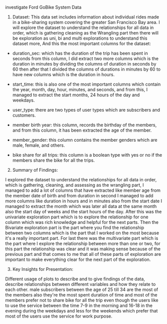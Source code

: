investigate Ford GoBike System Data

1) Dataset:
This data set includes information about individual rides made in a bike-sharing system covering the greater San Francisco Bay area. I will explore the dataset to understand the relationships for all data in order, which is gathering cleaning as the Wrangling part then there will be exploration as uni, bi and multi explorations to understand this dataset more, And this the most important columns for the dataset:

* duration_sec: which has the duration of the trip has been spent in seconds from this column, I did extract two more columns which is the duration in minutes by dividing the columns of duration in seconds by 60 then after that I divided the columns of durations in minutes by 60 to have new columns which is the duration in hours.

* start_time: this is also one of the most important columns which contain the year, month, day, hour, minutes, and seconds, and from this, I managed to extract the start months, 24 hours of the day and weekdays.

* user_type: there are two types of user types which are subscribers and customers.

* member birth year: this column, records the birthday of the members, and from this column, it has been extracted the age of the member.

* member_gender: this column contains the member genders which are male, female, and others.

* bike share for all trips: this column is a boolean type with yes or no if the members share the bike for all the trips.




2) Summary of Findings:

I explored the dataset to understand the relationships for all data in order, which is gathering, cleaning, and assessing as the wrangling part, I managed to add a lot of columns that have extracted like member age from the member date of birth and from duration in second I managed to add more columns like duration in hours and in minutes also from the start date I managed to extract the month which was later all data at the same month also the start day of weeks and the start hours of the day. After this was the univariate exploration part which is to explore the relationship for one column which was rich knowledge and helpful for the next parts. Then the Bivariate exploration part is the part where you find the relationship between two columns which is the part that I worked on the most because it's a really important part. For last there was the multivariate part which is the part where I explore the relationship between more than one or two, for this part the relationship was clear and it was making sense because of the previous part and that comes to me that all of these parts of exploration are important to make everything clear for the next part of the exploration.




3) Key Insights for Presentation:

Different usage of plots to describe and to give findings of the data, describe relationships between different variables and how they relate to each other. male subscribers between the age of 25 till 34 are the most of the members also they're the most spent duration of time and most of the members prefer not to share bike for all the trip even though the users like to use the service between the time 7-9 in the morning and 16-18 in the evening during the weekdays and less for the weekends which prefer that most of the users use the service for work purpose.

   